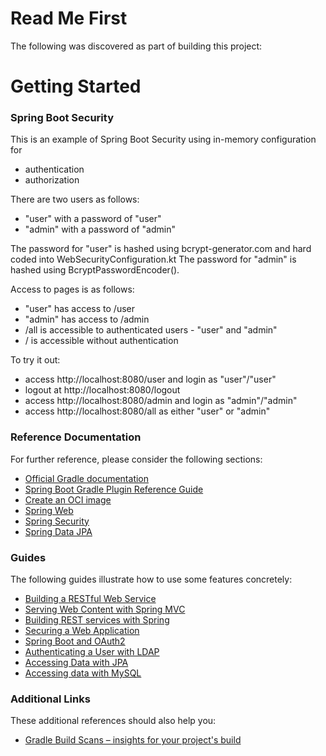 # Read Me First
The following was discovered as part of building this project:


# Getting Started

### Spring Boot Security
This is an example of Spring Boot Security using in-memory configuration for
* authentication
* authorization

There are two users as follows:
* "user" with a password of "user"
* "admin" with a password of "admin"

The password for "user" is hashed using bcrypt-generator.com and hard coded into WebSecurityConfiguration.kt
The password for "admin" is hashed using BcryptPasswordEncoder().

Access to pages is as follows:
* "user" has access to /user
* "admin" has access to /admin
* /all is accessible to authenticated users - "user" and "admin"
* / is accessible without authentication

To try it out:
* access http://localhost:8080/user and login as "user"/"user"
* logout at http://localhost:8080/logout
* access http://localhost:8080/admin and login as "admin"/"admin"
* access http://localhost:8080/all as either "user" or "admin"


### Reference Documentation
For further reference, please consider the following sections:

* [Official Gradle documentation](https://docs.gradle.org)
* [Spring Boot Gradle Plugin Reference Guide](https://docs.spring.io/spring-boot/docs/2.4.2/gradle-plugin/reference/html/)
* [Create an OCI image](https://docs.spring.io/spring-boot/docs/2.4.2/gradle-plugin/reference/html/#build-image)
* [Spring Web](https://docs.spring.io/spring-boot/docs/2.4.2/reference/htmlsingle/#boot-features-developing-web-applications)
* [Spring Security](https://docs.spring.io/spring-boot/docs/2.4.2/reference/htmlsingle/#boot-features-security)
* [Spring Data JPA](https://docs.spring.io/spring-boot/docs/2.4.2/reference/htmlsingle/#boot-features-jpa-and-spring-data)

### Guides
The following guides illustrate how to use some features concretely:

* [Building a RESTful Web Service](https://spring.io/guides/gs/rest-service/)
* [Serving Web Content with Spring MVC](https://spring.io/guides/gs/serving-web-content/)
* [Building REST services with Spring](https://spring.io/guides/tutorials/bookmarks/)
* [Securing a Web Application](https://spring.io/guides/gs/securing-web/)
* [Spring Boot and OAuth2](https://spring.io/guides/tutorials/spring-boot-oauth2/)
* [Authenticating a User with LDAP](https://spring.io/guides/gs/authenticating-ldap/)
* [Accessing Data with JPA](https://spring.io/guides/gs/accessing-data-jpa/)
* [Accessing data with MySQL](https://spring.io/guides/gs/accessing-data-mysql/)

### Additional Links
These additional references should also help you:

* [Gradle Build Scans – insights for your project's build](https://scans.gradle.com#gradle)

